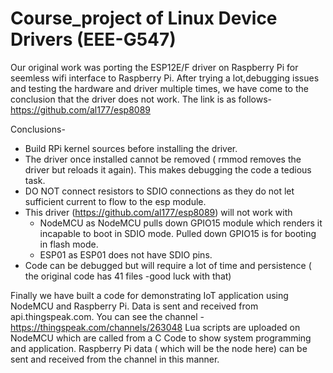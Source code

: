 # Course_project of Linux Device Drivers (EEE-G547)

Our original work was porting the ESP12E/F driver on Raspberry Pi for seemless wifi interface to Raspberry Pi. After trying a lot,debugging issues and testing the hardware and driver multiple times, we have come to the conclusion that the driver does not work. The link is as follows-
https://github.com/al177/esp8089

Conclusions-
- Build RPi kernel sources before installing the driver.
- The driver once installed cannot be removed ( rmmod removes the driver but reloads it again). This makes debugging the code a tedious      task.
- DO NOT connect resistors to SDIO connections as they do not let sufficient current to flow to the esp module. 
- This driver (https://github.com/al177/esp8089) will not work with 
   - NodeMCU as NodeMCU pulls down GPIO15 module which renders it incapable to boot in SDIO mode. Pulled down GPIO15 is for booting in 
      flash mode.
   - ESP01 as ESP01 does not have SDIO pins.
- Code can be debugged but will require a lot of time and persistence ( the original code has 41 files -good luck with that)

Finally we have built a code for demonstrating IoT application using NodeMCU and Raspberry Pi.
Data is sent and received from api.thingspeak.com. 
You can see the channel - https://thingspeak.com/channels/263048
Lua scripts are uploaded on NodeMCU which are called from a C Code to show system programming and application. Raspberry Pi data ( which will be the node here) can be sent and received from the channel in this manner.

